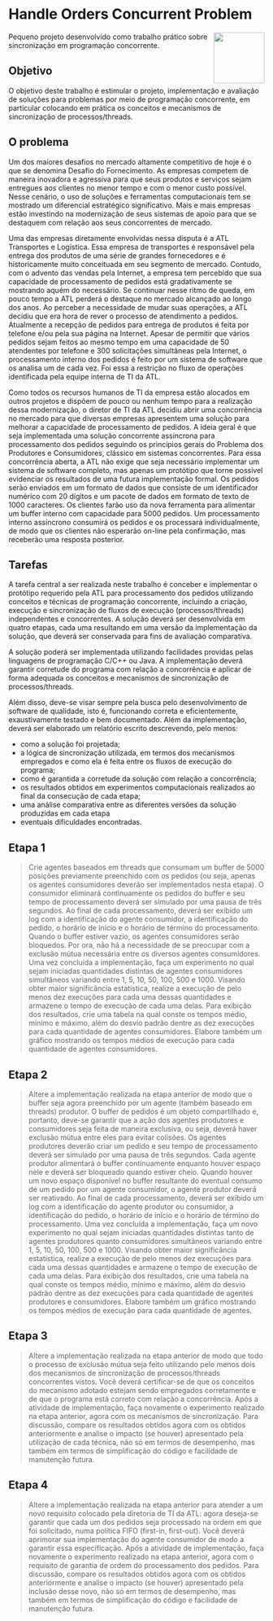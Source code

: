 # Handle Orders Concurrent Problem
<img src="https://upload.wikimedia.org/wikipedia/commons/thumb/0/05/Flag_of_Brazil.svg/2000px-Flag_of_Brazil.svg.png" align="right" width="100">

Pequeno projeto desenvolvido como trabalho prático sobre sincronização em programação concorrente.

## Objetivo
  
  O objetivo deste trabalho é estimular o projeto, implementação e avaliação de soluções para problemas por meio de programação concorrente, em particular colocando em prática os conceitos e mecanismos de sincronização de processos/threads.
  
## O problema

  Um dos maiores desafios no mercado altamente competitivo de hoje é o que se denomina Desafio do Fornecimento. As empresas competem de maneira inovadora e agressiva para que seus produtos e serviços sejam entregues aos clientes no menor tempo e com o menor custo possível. Nesse cenário, o uso de soluções e ferramentas computacionais tem se mostrado um diferencial estratégico significativo. Mais e mais empresas estão investindo na modernização de seus sistemas de apoio para que se destaquem com relação aos seus concorrentes de mercado.

  Uma das empresas diretamente envolvidas nessa disputa é a ATL Transportes e Logística. Essa empresa de transportes é responsável pela entrega dos produtos de uma série de grandes fornecedores e é historicamente muito conceituada em seu segmento de mercado. Contudo, com o advento das vendas pela Internet, a empresa tem percebido que sua capacidade de processamento de pedidos está gradativamente se mostrando aquém do necessário. Se continuar nesse ritmo de queda, em pouco tempo a ATL perderá o destaque no mercado alcançado ao longo dos anos. Ao perceber a necessidade de mudar suas operações, a ATL decidiu que era hora de rever o processo de atendimento a pedidos. Atualmente a recepção de pedidos para entrega de produtos é feita por telefone e/ou pela sua página na Internet. Apesar de permitir que vários pedidos sejam feitos ao mesmo tempo em uma capacidade de 50 atendentes por telefone e 300 solicitações simultâneas pela Internet, o processamento interno dos pedidos é feito por um sistema de software que os analisa um de cada vez. Foi essa a restrição no fluxo de operações identificada pela equipe interna de TI da ATL.

  Como todos os recursos humanos de TI da empresa estão alocados em outros projetos e dispõem de pouco ou nenhum tempo para a realização dessa modernização, o diretor de TI da ATL decidiu abrir uma concorrência no mercado para que diversas empresas apresentem uma solução para melhorar a capacidade de processamento de pedidos. A ideia geral é que seja implementada uma solução concorrente assíncrona para processamento dos pedidos seguindo os princípios gerais do Problema dos Produtores e Consumidores, clássico em sistemas concorrentes. Para essa concorrência aberta, a ATL não exige que seja necessário implementar um sistema de software completo, mas apenas um protótipo que torne possível evidenciar os resultados de uma futura implementação formal. Os pedidos serão enviados em um formato de dados que consiste de um identificador numérico com 20 dígitos e um pacote de dados em formato de texto de 1000 caracteres. Os clientes farão uso da nova ferramenta para alimentar um buffer interno com capacidade para 5000 pedidos. Um processamento interno assíncrono consumirá os pedidos e os processará individualmente, de modo que os clientes não esperarão on-line pela confirmação, mas receberão uma resposta posterior.
  
## Tarefas
  
  A tarefa central a ser realizada neste trabalho é conceber e implementar o protótipo requerido pela ATL para processamento dos pedidos utilizando conceitos e técnicas de programação concorrente, incluindo a criação, execução e sincronização de fluxos de execução (processos/threads) independentes e concorrentes. A solução deverá ser desenvolvida em quatro etapas, cada uma resultando em uma versão da implementação da solução, que deverá ser conservada para fins de avaliação comparativa.
  
  A solução poderá ser implementada utilizando facilidades providas pelas linguagens de programação C/C++ ou Java. A implementação deverá garantir corretude do programa com relação a concorrência e aplicar de forma adequada os conceitos e mecanismos de sincronização de processos/threads.
  
  Além disso, deve-se visar sempre pela busca pelo desenvolvimento de software de qualidade, isto é, funcionando correta e eficientemente, exaustivamente testado e bem documentado. Além da implementação, deverá ser elaborado um relatório escrito descrevendo, pelo menos:
  * como a solução foi projetada;
  * a lógica de sincronização utilizada, em termos dos mecanismos empregados e como ela é feita entre
os fluxos de execução do programa;
  * como é garantida a corretude da solução com relação a concorrência;
  * os resultados obtidos em experimentos computacionais realizados ao final da consecução de cada
etapa;
  * uma análise comparativa entre as diferentes versões da solução produzidas em cada etapa
  * eventuais dificuldades encontradas.
  
## Etapa 1
> Crie agentes baseados em threads que consumam um buffer de 5000 posições previamente preenchido com os pedidos (ou seja, apenas os agentes consumidores deverão ser implementados nesta etapa). O consumidor eliminará continuamente os pedidos do buffer e seu tempo de processamento deverá ser simulado por uma pausa de três segundos. Ao final de cada processamento, deverá ser exibido um log com a identificação do agente consumidor, a identificação do pedido, o horário de início e o horário de término do processamento. Quando o buffer estiver vazio, os agentes consumidores serão bloquedos. Por ora, não há a necessidade de se preocupar com a exclusão mútua necessária entre os diversos agentes consumidores. Uma vez concluída a implementação, faça um experimento no qual sejam iniciadas quantidades distintas de agentes consumidores simultâneos variando entre 1, 5, 10, 50, 100, 500 e 1000. Visando obter maior significância estatística, realize a execução de pelo menos dez execuções para cada uma dessas quantidades e armazene o tempo de execução de cada uma delas. Para exibição dos resultados, crie uma tabela na qual conste os tempos médio, mínimo e máximo, além do desvio padrão dentre as dez execuções para cada quantidade de agentes consumidores. Elabore também um gráfico mostrando os tempos médios de execução para cada quantidade de agentes consumidores.

## Etapa 2
> Altere a implementação realizada na etapa anterior de modo que o buffer seja agora preenchido por um agente (também baseado em threads) produtor. O buffer de pedidos é um objeto compartilhado e, portanto, deve-se garantir que a ação dos agentes produtores e consumidores seja feita de maneira exclusiva, ou seja, deverá haver exclusão mútua entre eles para evitar colisões. Os agentes produtores deverão criar um pedido e seu tempo de processamento deverá ser simulado por uma pausa de três segundos. Cada agente produtor alimentará o buffer continuamente enquanto houver espaço nele e deverá ser bloqueado quando estiver cheio. Quando houver um novo espaço disponível no buffer resultante do eventual consumo de um pedido por um agente consumidor, o agente produtor deverá ser reativado. Ao final de cada processamento, deverá ser exibido um log com a identificação do agente produtor ou consumidor, a identificação do pedido, o horário de início e o horário de término do processamento. Uma vez concluída a implementação, faça um novo experimento no qual sejam iniciadas quantidades distintas tanto de agentes produtores quanto consumidores simultâneos variando entre 1, 5, 10, 50, 100, 500 e 1000. Visando obter maior significância estatística, realize a execução de pelo menos dez execuções para cada uma dessas quantidades e armazene o tempo de execução de cada uma delas. Para exibição dos resultados, crie uma tabela na qual conste os tempos médio, mínimo e máximo, além do desvio padrão dentre as dez execuções para cada quantidade de agentes produtores e consumidores. Elabore também um gráfico mostrando os tempos médios de execução para cada quantidade de agentes.

## Etapa 3
> Altere a implementação realizada na etapa anterior de modo que todo o processo de exclusão mútua seja feito utilizando pelo menos dois dos mecanismos de sincronização de processos/threads concorrentes vistos. Você deverá certificar-se de que os conceitos do mecanismo adotado estejam sendo empregados corretamente e de que o programa está correto com relação a concorrência. Após a atividade de implementação, faça novamente o experimento realizado na etapa anterior, agora com os mecanismos de sincronização. Para discussão, compare os resultados obtidos agora com os obtidos anteriormente e analise o impacto (se houver) apresentado pela utilização de cada técnica, não só em termos de desempenho, mas também em termos de simplificação do código e facilidade de manutenção futura.

## Etapa 4
> Altere a implementação realizada na etapa anterior para atender a um novo requisito colocado pela diretoria de TI da ATL: agora deseja-se garantir que cada um dos pedidos seja processado na ordem em que foi solicitado, numa política FIFO (first-in, first-out). Você deverá aprimorar sua implementação do agente consumidor de modo a garantir essa especificação. Após a atividade de implementação, faça novamente o experimento realizado na etapa anterior, agora com o requisito de garantia de ordem do processamento dos pedidos. Para discussão, compare os resultados obtidos agora com os obtidos anteriormente e analise o impacto (se houver) apresentado pela inclusão desse novo, não só em termos de desempenho, mas também em termos de simplificação do código e facilidade de manutenção futura.
